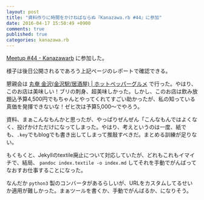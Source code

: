 ```yaml
---
layout: post
title: "資料作りに時間をかけねばならぬ『Kanazawa.rb #44』に参加"
date: 2016-04-17 15:50:49 +0900
comments: true
published: true
categories: kanazawa.rb
---
```


[Meetup #44 - Kanazawarb](http://kzrb.org/meetup/44/) に参加した。

様子は後日公開されるであろう上記ページのレポートで確認できる。

懇親会は [丸奄 金沢(金沢駅/居酒屋) | ホットペッパーグルメ](http://www.hotpepper.jp/strJ000033189/) で行った。やはり、このお店は美味しい！ブリの刺身、超美味しかった。しかし、このお店は飲み放題込予算4,500円でもちゃんとやってくれてすごい助かったが、私の知っている真価を発揮できないな！ゼヒ次は予算5,000〜でやろう。

資料、まぁこんなもんかと思ったが、やっぱりぜんぜん「こんなもんではよくなく、投げかけただけになってしまった。やはり、考えというのは一度、紙でも、`.key`でもblogでも書き出してしまって推敲すべきだ。まとめる訓練が足りない。

もくもくと、Jekyllのtextile廃止について対応していたが、どれもこれもイマイチで、結局、 `pandoc index.textile -o index.md` してそれを手動でがんばってなおすお仕事することになった。

なんだか `python3` 製のコンバータがあるらしいが、URLをカスタムしてるせいか適用が難しかった。まぁツールを書くか、手動でがんばるか、になりそう。

